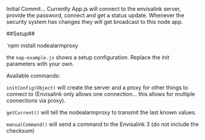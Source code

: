 Initial Commit...  Currently App.js will connect to the envisalink server, provide the password, connect and get a status update.  Whenever the security system has changes they will get broadcast to this node app.

##Setup##

`npm install nodealarmproxy

the `nap-example.js` shows a setup configuration.  Replace the init parameters with your own.

Available commands:

`initConfig(Object)` will create the server and a proxy for other things to connect to (Envisalink only allows one connection... this allows for multiple connections via proxy).

`getCurrent()` will tell the nodealarmproxy to transmit the last known values.

`manualCommand()` will send a command to the Envisalink 3 (do not include the checksum)